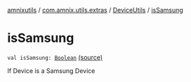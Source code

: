 [amnixutils](../../index.md) / [com.amnix.utils.extras](../index.md) / [DeviceUtils](index.md) / [isSamsung](./is-samsung.md)

# isSamsung

`val isSamsung: `[`Boolean`](https://kotlinlang.org/api/latest/jvm/stdlib/kotlin/-boolean/index.html) [(source)](https://github.com/AmniX/amnixUtils/tree/master/amnixutils/src/main/java/com/amnix/utils/extras/DeviceUtils.kt#L109)

If Device is a Samsung Device

